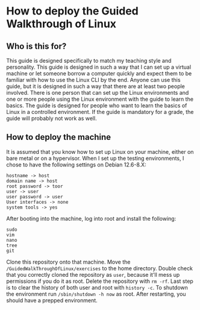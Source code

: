 # How to deploy the Guided Walkthrough of Linux

## Who is this for?
This guide is designed specifically to match my teaching style and personality. This guide is designed in such a way that I can set up a virtual machine or let someone borrow a computer quickly and expect them to be familiar with how to use the Linux CLI by the end. Anyone can use this guide, but it is designed in such a way that there are at least two people involved. There is one person that can set up the Linux environments and one or more people using the Linux environment with the guide to learn the basics. The guide is designed for people who want to learn the basics of Linux in a controlled environment. If the guide is mandatory for a grade, the guide will probably not work as well. 

## How to deploy the machine
It is assumed that you know how to set up Linux on your machine, either on bare metal or on a hypervisor. When I set up the testing environments, I chose to have the following settings on Debian 12.6-8.X:
```
hostname -> host
domain name -> host
root password -> toor
user -> user
user password -> user
User interfaces -> none
system tools -> yes
```

After booting into the machine, log into root and install the following:
```
sudo
vim
nano
tree
git
```

Clone this repository onto that machine. Move the `/GuidedWalkThroughOfLinux/exercises` to the home directory. Double check that you correctly cloned the repository as `user`, because it'll mess up permissions if you do it as root. Delete the repository with `rm -rf`. Last step is to clear the history of both user and root with `history -c`. To shutdown the environment run `/sbin/shutdown -h now` as root. After restarting, you should have a prepped environment.

